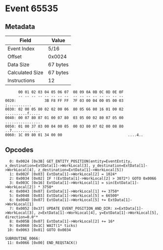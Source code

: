 # Event 65535

## Metadata

| Field           | Value    |
|-----------------|----------|
| Event Index     | 5/16     |
| Offset          | 0x0024   |
| Data Size       | 67 bytes |
| Calculated Size | 67 bytes |
| Instructions    | 12       |

```
      00 01 02 03 04 05 06 07  08 09 0A 0B 0C 0D 0E 0F
      -- -- -- -- -- -- -- --  -- -- -- -- -- -- -- --
0020:             3B F8 FF FF  7F 03 00 04 00 05 00 03      ;...........
0030: 02 00 05 80 02 02 00 06  80 05 66 00 16 01 00 02  ..........f.....
0040: 00 07 80 07 01 00 07 80  03 05 00 02 80 07 05 00  ................
0050: 01 00 37 03 00 04 00 05  00 03 80 07 02 00 08 80  ..7.............
0060: 1C 09 80 01 34 00 00                              ....4..         
```

## Opcodes

```
  0: 0x0024 [0x3B] GET_ENTITY_POSITION(entity=EventEntity, x_destination=ExtData[1]->WorkLocal[3], y_destination=ExtData[1]->WorkLocal[4], z_destination=ExtData[1]->WorkLocal[5])
  1: 0x002F [0x03] ExtData[1]->WorkLocal[2] = 1024*
  2: 0x0034 [0x02] IF !(ExtData[1]->WorkLocal[2] > 3072*) GOTO 0x0066
  3: 0x003C [0x16] ExtData[1]->WorkLocal[1] = sin(ExtData[1]->WorkLocal[2]) * 3750*
  4: 0x0043 [0x07] ExtData[1]->WorkLocal[1] += 3750*
  5: 0x0048 [0x03] ExtData[1]->WorkLocal[5] = 66500*
  6: 0x004D [0x07] ExtData[1]->WorkLocal[5] += ExtData[1]->WorkLocal[1]
  7: 0x0052 [0x37] UPDATE_EVENT_POSITION_AND_DIR: x=ExtData[1]->WorkLocal[3], z=ExtData[1]->WorkLocal[4], y=ExtData[1]->WorkLocal[5], direction=0.0°*
  8: 0x005B [0x07] ExtData[1]->WorkLocal[2] += 16*
  9: 0x0060 [0x1C] WAIT(1* ticks)
 10: 0x0063 [0x01] GOTO 0x0034

SUBROUTINE_0066:
 11: 0x0066 [0x00] END_REQSTACK()
```
